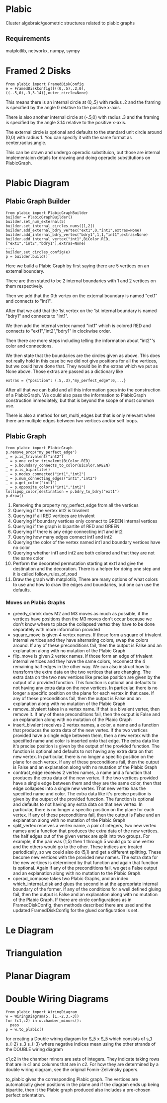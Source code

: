 # Plabic
Cluster algebraic/geometric structures related to plabic graphs

## Requirements

matplotlib, networkx, numpy, sympy


# Framed 2 Disks

```
from plabic import FramedDiskConfig
e = FramedDiskConfig([((0,.5),.2,0),((-.5,0),.3,3.14)],outer_circle=None)
```

This means there is an internal circle at (0,.5) with radius .2 and the framing is specified by the angle 0 relative to the positive x-axis.

There is also another internal circle at (-.5,0) with radius .3 and the framing is specified by the angle 3.14 relative to the positive x-axis.

The external circle is optional and defaults to the standard unit circle around (0,0) with radius 1. You can specify it with the same
format as center,radius,angle.

This can be drawn and undergo operadic substituion, but those are internal implementaion details for drawing and doing operadic substitutions on PlabicGraph.

# Plabic Diagram

## Plabic Graph Builder

```
from plabic import PlabicGraphBuilder
builder = PlabicGraphBuilder()
builder.set_num_external(5)
builder.set_internal_circles_nums([1,2])
builder.add_external_bdry_vertex("ext1",0,"int1",extras=None)
builder.add_internal_bdry_vertex("bdry1",1,1,"int1",extras=None)
builder.add_internal_vertex("int1",BiColor.RED,["ext1","int2","bdry1"],extras=None)
....
builder.set_circles_config(e)
p = builder.build()
```

Here we build a Plabic Graph by first saying there are 5 vertices on an external boundary.

There are then stated to be 2 internal boundaries with 1 and 2 vertices on them respectively.

Then we add that the 0th vertex on the external boundary is named "ext1" and connects to "int1".

After that we add that the 1st vertex on the 1st internal boundary is named "bdry1" and connects to "int1".

We then add the internal vertex named "int1" which is colored RED and connects to "ext1","int2","bdry1" in clockwise order.

Then there are more steps including telling the information about "int2"'s color and connections.

We then state that the boundaries are the circles given as above. This does not really hold in this case bc we did not
give positions for all the vertices, but we could have done that. They would be in the extras which we put as None above.
Those extras are passed as a dictionary like 

```
extras = {"position": (.5,.3),"my_perfect_edge":0,...}
```

After all that we can build and all this information goes into the construction of a PlabicGraph. We could also pass the
information to PlabicGraph construction immediately, but that is beyond the scope of most common use.

There is also a method for set_multi_edges but that is only relevant when there are multiple edges between two vertices and/or self loops.

## Plabic Graph

```
from plabic import PlabicGraph
p.remove_prop("my_perfect_edge")
_ = p.is_trivalent("int2")
_ = p.one_color_trivalent(BiColor.RED)
_ = p.boundary_connects_to_color(BiColor.GREEN)
_ = p.is_bipartite()
_ = p.nodes_connected("int1","int2")
_ = p.num_connecting_edges("int1","int2")
_ = p.get_color("int1")
_ = p.opposite_colors("int1","int2")
lollipop_color,destination = p.bdry_to_bdry("ext1")
p.draw()
```

1. Removing the property my_perfect_edge from all the vertices
2. Querying if the vertex int2 is trivalent
3. Querying if all RED vertices are trivalent
4. Querying if boundary vertices only connect to GREEN internal vertices
5. Querying if the graph is bipartite of RED and GREEN
6. Querying if there is any edge connecting int1 and int2
7. Querying how many edges connect int1 and int2
8. Querying the color of the vertex named int1 and boundary vertices have no color
9. Querying whether int1 and int2 are both colored and that they are not the same color
10. Perform the decorated permutation starting at ext1 and give the destination and the decoration. There is a helper for doing one step and it is called follow_rules_of_road
11. Draw the graph with matplotlib,
      There are many options of what colors to use and how to draw the edges and boundaries, but one can use the defaults.

### Moves on Plabic Graphs

- greedy_shrink does M2 and M3 moves as much as possible, if the vertices have positions
    then the M3 moves don't occur because we don't know where to place the collapsed vertex
    they have to be done separately with more information provided
- square_move is given 4 vertex names. If those form a square of trivalent internal vertices
    and they have alternating colors, swap the colors around. If any of these preconditions fail,
    then the output is False and an explanation along with no mutation of the Plabic Graph
- flip_move is given 2 vertex names. If those form an edge of trivalent internal vertices
    and they have the same colors, reconnect the 4 remaining half edges in the other way.
    We can also instruct how to transform the extra data on the two vertices that are changing.
    The extra data on the two new vertices like precise position are given by the output of a provided function.
    This function is optional and defaults to not having any extra data on the new vertices. In particular, there is no longer a specific position on the plane for each vertex in that case.
    If any of these preconditions fail, then the output is False and an explanation along
    with no mutation of the Plabic Graph
- remove_bivalent takes in a vertex name. If that is a bivalent vertex, then remove it. If any of these preconditions fail,
    then the output is False and an explanation along with no mutation of the Plabic Graph
- insert_bivalent receives 2 vertex names, a color, a name and a function that produces the extra data of the new vertex.
    If the two vertices provided have a single edge between them, then a new vertex with the specified name and color is inserted onto that edge.
    The extra data like it's precise position is given by the output of the provided function. The function is optional and defaults to not having any
    extra data on that new vertex. In particular, there is no longer a specific position on the plane for each vertex.
    If any of these preconditions fail, then the output is False and an explanation along
    with no mutation of the Plabic Graph
- contract_edge receives 2 vertex names, a name and a function that produces the extra data of the new vertex.
    If the two vertices provided have a single edge between them and they are the same color, then that edge collapses into a single new vertex.
    That new vertex has the specified name and color. The extra data like it's precise position is given by the output of the provided function.
    The function is optional and defaults to not having any extra data on that new vertex. In particular, there is no longer a specific position on the plane for each vertex.
    If any of these preconditions fail, then the output is False and an explanation along
    with no mutation of the Plabic Graph        
- split_vertex receives a vertex name, a pair of integers, two new vertex names and a function that produces the extra data of the new vertices.
    the half edges out of the given vertex are split into two groups. For example, if the pair was (1,5) then 1 through 5 would go to one vertex and the others would go to the other.
    These indices are treated periodically, so we could also do (5,1) and get a different splitting. These become new vertices with the provided new names.
    The extra data for the new vertices is determined by that function and again that function is optional. Again if any of the preconditions fail,
    we get a False output and an explanation along with no mutation to the Plabic Graph.
- operad_compose takes two Plabic Graphs, and an index which_internal_disk and glues the second in
    at the appropriate internal boundary of the former. If any of the conditions for a well defined gluing fail,
    then the output is False and an explanation along with no mutation of the Plabic Graph. If there are circle configurations as in FramedDiskConfig, then
    methods described there are used and the updated FramedDiskConfig for the glued configuration is set.

# Le Diagram

# Triangulation

# Planar Diagram

# Double Wiring Diagrams

```
from plabic import WiringDiagram
w = WiringDiagram(5, [1,-2,3,-3])
for (c1,c2) in w.chamber_minors():
  pass
p = w.to_plabic()
```

for creating a Double wiring diagram for S_5 x S_5 which consists of s_1 s_{-2} s_3 s_{-3} where negative indices mean using the other strands of the DOUBLE wiring diagram

c1,c2 in the chamber minors are sets of integers. They indicate taking rows that are in c1 and columns that are in c2. For how they are determined by a double wiring diagram, see the original Fomin-Zelivinsky papers.

to_plabic gives the corresponding Plabic graph. The vertices are automatically given positions in the plane and if the diagram ends up being bipartite, then it the Plabic graph produced also includes a pre-chosen perfect orientation.
